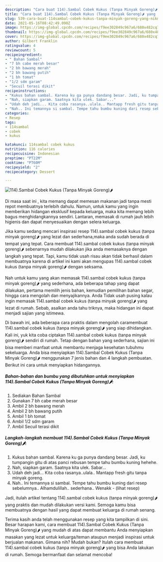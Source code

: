 ```yaml
---
description: "Cara buat 114).Sambal Cobek Kukus (Tanpa Minyak Goreng)🌶 yang nikmat Untuk Jualan"
title: "Cara buat 114).Sambal Cobek Kukus (Tanpa Minyak Goreng)🌶 yang nikmat Untuk Jualan"
slug: 539-cara-buat-114sambal-cobek-kukus-tanpa-minyak-goreng-yang-nikmat-untuk-jualan
date: 2021-05-16T08:42:49.090Z
image: https://img-global.cpcdn.com/recipes/f9ee302849c967a6/680x482cq70/114sambal-cobek-kukus-tanpa-minyak-goreng🌶-foto-resep-utama.jpg
thumbnail: https://img-global.cpcdn.com/recipes/f9ee302849c967a6/680x482cq70/114sambal-cobek-kukus-tanpa-minyak-goreng🌶-foto-resep-utama.jpg
cover: https://img-global.cpcdn.com/recipes/f9ee302849c967a6/680x482cq70/114sambal-cobek-kukus-tanpa-minyak-goreng🌶-foto-resep-utama.jpg
author: Gilbert Franklin
ratingvalue: 4
reviewcount: 5
recipeingredient:
- " Bahan Sambal"
- "7 bh cabe merah besar"
- "2 bh bawang merah"
- "2 bh bawang putih"
- "1 bh tomat"
- "1/2 sdm garam"
- "Secuil terasi dikit"
recipeinstructions:
- "Kukus bahan sambal. Karena ku ga punya dandang besar. Jadi, ku tumpangin gitu di atas panci rebusan tempe tahu bumbu kuning hehehe."
- "Nah, siapkan garam. Saatnya kita ulek. Sabar..."
- "Udah deh jadi... Kita coba rasanya..ulala.. Mantapp fresh gitu tanpa minyak goreng."
- "Nah.. Ini temannya si sambal. Tempe tahu bumbu kuning dari resep sebelumnya.. Alhamdulillah.. sederhana.. Wenakk           (lihat resep)"
categories:
- Resep
tags:
- 114sambal
- cobek
- kukus

katakunci: 114sambal cobek kukus 
nutrition: 116 calories
recipecuisine: Indonesian
preptime: "PT22M"
cooktime: "PT60M"
recipeyield: "2"
recipecategory: Dessert

---
```



![114).Sambal Cobek Kukus (Tanpa Minyak Goreng)🌶](https://img-global.cpcdn.com/recipes/f9ee302849c967a6/680x482cq70/114sambal-cobek-kukus-tanpa-minyak-goreng🌶-foto-resep-utama.jpg)

Di masa  saat ini , kita memang dapat memesan makanan jadi tanpa mesti repot membuatnya terlebih dahulu. Namun, untuk kamu yang ingin memberikan hidangan eksklusif kepada keluarga, maka kita memang lebih bagus menghidangkannya sendiri. Lantaran, memasak di rumah jauh lebih higienis dan dapat menyesuaikan dengan selera keluarga.

Jika kamu sedang mencari inspirasi resep 114).sambal cobek kukus (tanpa minyak goreng)🌶 yang lezat dan sederhana,maka anda sudah berada di tempat yang tepat. Cara membuat 114).sambal cobek kukus (tanpa minyak goreng)🌶  sebenarnya mudah dilakukan jika anda memasaknya dengan langkah yang tepat. Tapi, kamu tidak usah risau akan tidak berhasil dalam membuatnya 
karena di artikel ini kami akan mengupas 114).sambal cobek kukus (tanpa minyak goreng)🌶 dengan seksama.  



Nah untuk kamu yang akan memasak 114).sambal cobek kukus (tanpa minyak goreng)🌶 yang sederhana, ada beberapa tahap yang dapat dilakukan, pertama memilih jenis bahan, kemudian pemilihan bahan segar, hingga cara mengolah dan menyajikannya. Anda Tidak usah pusing kalau ingin memasak 114).sambal cobek kukus (tanpa minyak goreng)🌶 yang lezat di rumah. Sebab, asalkan anda  tahu triknya, maka hidangan ini dapat menjadi sajian yang istimewa.

Di bawah ini, ada beberapa cara praktis  dalam mengolah caramembuat 114).sambal cobek kukus (tanpa minyak goreng)🌶 yang siap dihidangkan. Kali ini, yuk kita coba ciptakan 114).sambal cobek kukus (tanpa minyak goreng)🌶 sendiri di rumah. Tetap dengan bahan yang sederhana, sajian ini bisa memberi manfaat untuk membantu menjaga kesehatan tubuhmu sekeluarga. Anda bisa menyiapkan 114).Sambal Cobek Kukus (Tanpa Minyak Goreng)🌶 menggunakan 7 jenis bahan dan 4 langkah pembuatan. Berikut ini cara untuk menyiapkan hidangannya.

<!--inarticleads1-->

##### Bahan-bahan dan bumbu yang dibutuhkan untuk menyiapkan 114).Sambal Cobek Kukus (Tanpa Minyak Goreng)🌶:

1. Sediakan  Bahan Sambal
1. Gunakan 7 bh cabe merah besar
1. Ambil 2 bh bawang merah
1. Ambil 2 bh bawang putih
1. Ambil 1 bh tomat
1. Ambil 1/2 sdm garam
1. Ambil Secuil terasi dikit




<!--inarticleads2-->

##### Langkah-langkah membuat 114).Sambal Cobek Kukus (Tanpa Minyak Goreng)🌶:

1. Kukus bahan sambal. Karena ku ga punya dandang besar. Jadi, ku tumpangin gitu di atas panci rebusan tempe tahu bumbu kuning hehehe.
1. Nah, siapkan garam. Saatnya kita ulek. Sabar...
1. Udah deh jadi... Kita coba rasanya..ulala.. Mantapp fresh gitu tanpa minyak goreng.
1. Nah.. Ini temannya si sambal. Tempe tahu bumbu kuning dari resep sebelumnya.. Alhamdulillah.. sederhana.. Wenakk -           (lihat resep)




Jadi, itulah artikel tentang  114).sambal cobek kukus (tanpa minyak goreng)🌶  yang praktis dan mudah dilakukan versi kami. Semoga kamu bisa membuatnya dengan hasil yang dapat membuat keluarga di rumah senang. 

Terima kasih anda telah menggunakan resep yang kita tampilkan di sini. Besar harapan kami, cara membuat  114).Sambal Cobek Kukus (Tanpa Minyak Goreng)🌶 yang mudah di atas dapat membantu Anda menyiapkan masakan yang lezat untuk keluarga/teman ataupun menjadi inspirasi untuk berjualan makanan. Gimana nih? Mudah bukan? Itulah cara membuat 114).sambal cobek kukus (tanpa minyak goreng)🌶 yang bisa Anda lakukan di rumah. Semoga bermanfaat dan selamat mencoba!

